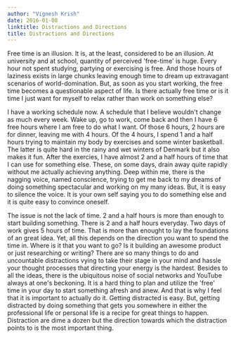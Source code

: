 ```yaml
---
author: "Vignesh Krish"
date: 2016-01-08
linktitle: Distractions and Directions
title: Distractions and Directions
---
```


Free time is an illusion. It is, at the least, considered to be an illusion. At university and at school, quantity of perceived 'free-time' is huge. Every hour not spent studying, partying or exercising is free. And those hours of laziness exists in large chunks leaving enough time to dream up extravagant scenarios of world-domination. But, as soon as you start working, the free time becomes a questionable aspect of life. Is there actually free time or is it time I just want for myself to relax rather than work on something else? 

I have a working schedule now. A schedule that I believe wouldn't change as much every week. Wake up, go to work, come back and then I have 6 free hours where I am free to do what I want. Of those 6 hours, 2 hours are for dinner, leaving me with 4 hours. Of the 4 hours, I spend 1 and a half hours trying to maintain my body by exercises and some winter basketball. The latter is quite hard in the rainy and wet winters of Denmark but it also makes it fun. After the exercies, I have almost 2 and a half hours of time that I can use for something else. These, on some days, drain away quite rapidly without me actually achieving anything. Deep within me, there is the nagging voice, named conscience, trying to get me back to my dreams of doing something spectacular and working on my many ideas. But, it is easy to silence the voice. It is your own self saying you to do something else and it is quite easy to convince oneself.

The issue is not the lack of time. 2 and a half hours is more than enough to start building something. There is 2 and a half hours everyday. Two days of work gives 5 hours of time. That is more than enought to lay the foundations of an great idea. Yet, all this depends on the direction you want to spend the time in. Where is it that you want to go? Is it building an awesome product or just researching or writing? There are so many things to do and uncountable distractions vying to take their stage in your mind and hassle your thought processes that directing your energy is the hardest. Besides to all the ideas, there is the ubiquitous noise of social networks and YouTube always at one's beckoning. It is a hard thing to plan and utilize the 'free' time in your day to start something afresh and anew. And that is why I feel that it is important to actually do it. Getting distracted is easy. But, getting distracted by doing something that gets you somewhere in either the professional life or personal life is a recipe for great things to happen. Distraction are dime a dozen but the direction towards which the distraction points to is the most important thing. 
